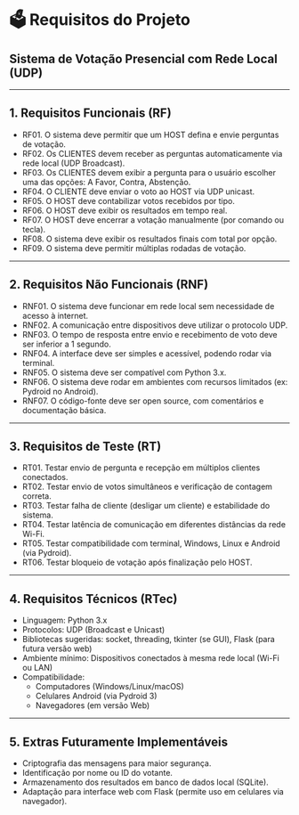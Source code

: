 # 🗳️ Requisitos do Projeto

## Sistema de Votação Presencial com Rede Local (UDP)

---

## 1. Requisitos Funcionais (RF)

- RF01. O sistema deve permitir que um HOST defina e envie perguntas de votação.
- RF02. Os CLIENTES devem receber as perguntas automaticamente via rede local (UDP Broadcast).
- RF03. Os CLIENTES devem exibir a pergunta para o usuário escolher uma das opções: A Favor, Contra, Abstenção.
- RF04. O CLIENTE deve enviar o voto ao HOST via UDP unicast.
- RF05. O HOST deve contabilizar votos recebidos por tipo.
- RF06. O HOST deve exibir os resultados em tempo real.
- RF07. O HOST deve encerrar a votação manualmente (por comando ou tecla).
- RF08. O sistema deve exibir os resultados finais com total por opção.
- RF09. O sistema deve permitir múltiplas rodadas de votação.

---

## 2. Requisitos Não Funcionais (RNF)

- RNF01. O sistema deve funcionar em rede local sem necessidade de acesso à internet.
- RNF02. A comunicação entre dispositivos deve utilizar o protocolo UDP.
- RNF03. O tempo de resposta entre envio e recebimento de voto deve ser inferior a 1 segundo.
- RNF04. A interface deve ser simples e acessível, podendo rodar via terminal.
- RNF05. O sistema deve ser compatível com Python 3.x.
- RNF06. O sistema deve rodar em ambientes com recursos limitados (ex: Pydroid no Android).
- RNF07. O código-fonte deve ser open source, com comentários e documentação básica.

---

## 3. Requisitos de Teste (RT)

- RT01. Testar envio de pergunta e recepção em múltiplos clientes conectados.
- RT02. Testar envio de votos simultâneos e verificação de contagem correta.
- RT03. Testar falha de cliente (desligar um cliente) e estabilidade do sistema.
- RT04. Testar latência de comunicação em diferentes distâncias da rede Wi-Fi.
- RT05. Testar compatibilidade com terminal, Windows, Linux e Android (via Pydroid).
- RT06. Testar bloqueio de votação após finalização pelo HOST.

---

## 4. Requisitos Técnicos (RTec)

- Linguagem: Python 3.x
- Protocolos: UDP (Broadcast e Unicast)
- Bibliotecas sugeridas: socket, threading, tkinter (se GUI), Flask (para futura versão web)
- Ambiente mínimo: Dispositivos conectados à mesma rede local (Wi-Fi ou LAN)
- Compatibilidade:
  - Computadores (Windows/Linux/macOS)
  - Celulares Android (via Pydroid 3)
  - Navegadores (em versão Web)

---

## 5. Extras Futuramente Implementáveis

- Criptografia das mensagens para maior segurança.
- Identificação por nome ou ID do votante.
- Armazenamento dos resultados em banco de dados local (SQLite).
- Adaptação para interface web com Flask (permite uso em celulares via navegador).
